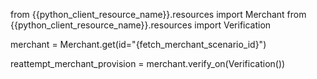 from {{python_client_resource_name}}.resources import Merchant
from {{python_client_resource_name}}.resources import Verification

merchant = Merchant.get(id="{fetch_merchant_scenario_id}")

reattempt_merchant_provision = merchant.verify_on(Verification())
